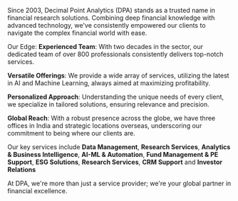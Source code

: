 Since 2003, Decimal Point Analytics (DPA) stands as a trusted name in financial research solutions. Combining deep financial knowledge with advanced technology, we've consistently empowered our clients to navigate the complex financial world with ease.

Our Edge:
**Experienced Team**: With two decades in the sector, our dedicated team of over 800 professionals consistently delivers top-notch services.

**Versatile Offerings**: We provide a wide array of services, utilizing the latest in AI and Machine Learning, always aimed at maximizing profitability.

**Personalized Approach**: Understanding the unique needs of every client, we specialize in tailored solutions, ensuring relevance and precision.

**Global Reach**: With a robust presence across the globe, we have three offices in India and strategic locations overseas, underscoring our commitment to being where our clients are.

Our key services include **Data Management**, **Research Services**, **Analytics & Business Intelligence**, **AI-ML & Automation**, **Fund Management & PE Support**, **ESG Solutions**, **Research Services**, **CRM Support** and **Investor Relations**

At DPA, we're more than just a service provider; we're your global partner in financial excellence.
